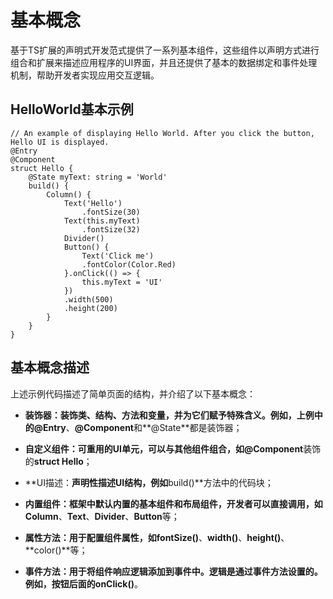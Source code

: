# 基本概念

基于TS扩展的声明式开发范式提供了一系列基本组件，这些组件以声明方式进行组合和扩展来描述应用程序的UI界面，并且还提供了基本的数据绑定和事件处理机制，帮助开发者实现应用交互逻辑。


## HelloWorld基本示例

```
// An example of displaying Hello World. After you click the button, Hello UI is displayed.
@Entry
@Component
struct Hello {
    @State myText: string = 'World'
    build() {
        Column() {
            Text('Hello')
                .fontSize(30)
            Text(this.myText)
                .fontSize(32)
            Divider()
            Button() {
                Text('Click me')
                .fontColor(Color.Red)
            }.onClick(() => {
                this.myText = 'UI'
            })
            .width(500)
            .height(200)
        }
    }
}
```


## 基本概念描述

上述示例代码描述了简单页面的结构，并介绍了以下基本概念：

- **装饰器：**装饰类、结构、方法和变量，并为它们赋予特殊含义。例如，上例中的**\@Entry**、**\@Component**和**\@State**都是装饰器；

- **自定义组件：**可重用的UI单元，可以与其他组件组合，如**\@Component**装饰的**struct Hello**；

- **UI描述：**声明性描述UI结构，例如**build()**方法中的代码块；

- **内置组件：**框架中默认内置的基本组件和布局组件，开发者可以直接调用，如**Column**、**Text**、**Divider**、**Button**等；

- **属性方法：**用于配置组件属性，如**fontSize()**、**width()**、**height()**、**color()**等；

- **事件方法：**用于将组件响应逻辑添加到事件中。逻辑是通过事件方法设置的。例如，按钮后面的**onClick()**。

